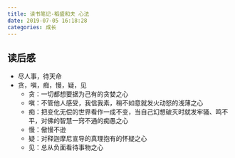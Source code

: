 ```yaml
---
title: 读书笔记-稻盛和夫 心法
date: 2019-07-05 16:18:28
categories: 成长
---
```


## 读后感

- 尽人事，待天命
- 贪，嗔，痴，慢，疑，见
  - 贪：一切都想要据为己有的贪婪之心
  - 嗔：不管他人感受，我信我素，稍不如意就发火动怒的浅薄之心
  - 痴：把变化无偿的世界看作一成不变，当自己幻想破灭时就发牢骚、鸣不平，对佛的智慧一窍不通的痴愚之心
  - 慢：傲慢不逊
  - 疑：对释迦摩尼宣导的真理抱有的怀疑之心
  - 见：总从负面看待事物之心
